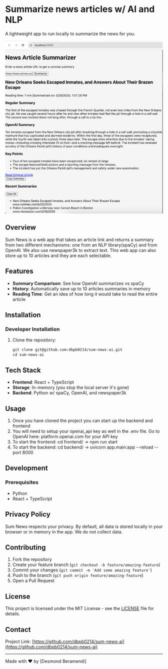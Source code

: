 # Summarize news articles w/ AI and NLP

A lightweight app to run locally to summarize the news for you.


![Sum News](https://github.com/dbpb0214/sum-news-ai/raw/main/sum-news-screenshot.png)

## Overview

Sum News is a web app that takes an article link and returns a summary from two different mechanisms: one from an NLP library(spaCy) and from OpenAI. We also use newspaper3k to extract text. This web app can also store up to 10 articles and they are each selectable.

## Features

- **Summary Comparison**: See how OpenAI summarizes vs spaCy
- **History**: Automatically save up to 10 articles summaries in memory
- **Reading Time**: Get an idea of how long it would take to read the entire article

## Installation

### Developer Installation
1. Clone the repository:
   ```
   git clone git@github.com:dbpb0214/sum-news-ai.git
   cd sum-news-ai
   ```

## Tech Stack

- **Frontend**: React + TypeScript
- **Storage**: In-memory (you stop the local server it's gone)
- **Backend**: Python w/ spaCy, OpenAI, and newspaper3k 

## Usage

1. Once you have cloned the project you can start up the backend and frontend
2. You will need to setup your openai_api key as well in the .env file. Go to OpenAI here: platform.openai.com for your API key
3. To start the frontend: cd frontend/ -> npm run start
4. To start the backend: cd backend/ -> uvicorn app.main:app --reload --port 8000

## Development

### Prerequisites
- Python
- React + TypeScript

## Privacy Policy

Sum News respects your privacy. By default, all data is stored locally in your browser or in memory in the app. We do not collect data. 

## Contributing

1. Fork the repository
2. Create your feature branch (`git checkout -b feature/amazing-feature`)
3. Commit your changes (`git commit -m 'Add some amazing feature'`)
4. Push to the branch (`git push origin feature/amazing-feature`)
5. Open a Pull Request

## License

This project is licensed under the MIT License - see the [LICENSE](LICENSE) file for details.

## Contact

Project Link: [https://github.com/dbpb0214/sum-news-ai](https://github.com/dbpb0214/sum-news-ai)

---

Made with ❤️ by [Desmond Beramendi]
